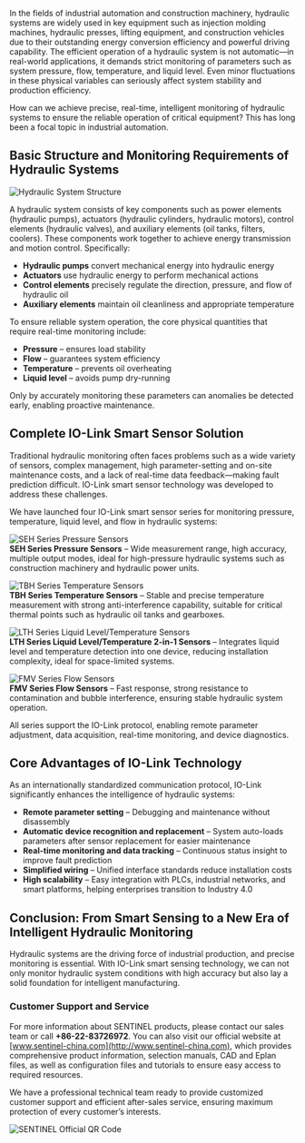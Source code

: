 <!-- # Application of IO-Link Smart Sensors in Hydraulic Systems -->

In the fields of industrial automation and construction machinery, hydraulic systems are widely used in key equipment such as injection molding machines, hydraulic presses, lifting equipment, and construction vehicles due to their outstanding energy conversion efficiency and powerful driving capability. The efficient operation of a hydraulic system is not automatic—in real-world applications, it demands strict monitoring of parameters such as system pressure, flow, temperature, and liquid level. Even minor fluctuations in these physical variables can seriously affect system stability and production efficiency.

How can we achieve precise, real-time, intelligent monitoring of hydraulic systems to ensure the reliable operation of critical equipment? This has long been a focal topic in industrial automation.



## Basic Structure and Monitoring Requirements of Hydraulic Systems

![Hydraulic System Structure](http://image.sentinel-china.com/202507111005719.png)

A hydraulic system consists of key components such as power elements (hydraulic pumps), actuators (hydraulic cylinders, hydraulic motors), control elements (hydraulic valves), and auxiliary elements (oil tanks, filters, coolers). These components work together to achieve energy transmission and motion control. Specifically:

- **Hydraulic pumps** convert mechanical energy into hydraulic energy  
- **Actuators** use hydraulic energy to perform mechanical actions  
- **Control elements** precisely regulate the direction, pressure, and flow of hydraulic oil  
- **Auxiliary elements** maintain oil cleanliness and appropriate temperature  

To ensure reliable system operation, the core physical quantities that require real-time monitoring include:

- **Pressure** – ensures load stability  
- **Flow** – guarantees system efficiency
- **Temperature** – prevents oil overheating  
- **Liquid level** – avoids pump dry-running  

Only by accurately monitoring these parameters can anomalies be detected early, enabling proactive maintenance.



## Complete IO-Link Smart Sensor Solution

Traditional hydraulic monitoring often faces problems such as a wide variety of sensors, complex management, high parameter-setting and on-site maintenance costs, and a lack of real-time data feedback—making fault prediction difficult. IO-Link smart sensor technology was developed to address these challenges.

We have launched four IO-Link smart sensor series for monitoring pressure, temperature, liquid level, and flow in hydraulic systems:

![SEH Series Pressure Sensors](http://image.sentinel-china.com/202412311445443.png)  
**SEH Series Pressure Sensors** – Wide measurement range, high accuracy, multiple output modes, ideal for high-pressure hydraulic systems such as construction machinery and hydraulic power units.

![TBH Series Temperature Sensors](http://image.sentinel-china.com/202412311445965.png)  
**TBH Series Temperature Sensors** – Stable and precise temperature measurement with strong anti-interference capability, suitable for critical thermal points such as hydraulic oil tanks and gearboxes.

![LTH Series Liquid Level/Temperature Sensors](http://image.sentinel-china.com/202412311457484.png)  
**LTH Series Liquid Level/Temperature 2-in-1 Sensors** – Integrates liquid level and temperature detection into one device, reducing installation complexity, ideal for space-limited systems.

![FMV Series Flow Sensors](http://image.sentinel-china.com/202412311444690.png)  
**FMV Series Flow Sensors** – Fast response, strong resistance to contamination and bubble interference, ensuring stable hydraulic system operation.

All series support the IO-Link protocol, enabling remote parameter adjustment, data acquisition, real-time monitoring, and device diagnostics.



## Core Advantages of IO-Link Technology

As an internationally standardized communication protocol, IO-Link significantly enhances the intelligence of hydraulic systems:

- **Remote parameter setting** – Debugging and maintenance without disassembly  
- **Automatic device recognition and replacement** – System auto-loads parameters after sensor replacement for easier maintenance  
- **Real-time monitoring and data tracking** – Continuous status insight to improve fault prediction  
- **Simplified wiring** – Unified interface standards reduce installation costs  
- **High scalability** – Easy integration with PLCs, industrial networks, and smart platforms, helping enterprises transition to Industry 4.0  



## Conclusion: From Smart Sensing to a New Era of Intelligent Hydraulic Monitoring

Hydraulic systems are the driving force of industrial production, and precise monitoring is essential. With IO-Link smart sensing technology, we can not only monitor hydraulic system conditions with high accuracy but also lay a solid foundation for intelligent manufacturing.



### Customer Support and Service

For more information about SENTINEL products, please contact our sales team or call **+86-22-83726972**. You can also visit our official website at [www.sentinel-china.com](http://www.sentinel-china.com), which provides comprehensive product information, selection manuals, CAD and Eplan files, as well as configuration files and tutorials to ensure easy access to required resources.

We have a professional technical team ready to provide customized customer support and efficient after-sales service, ensuring maximum protection of every customer’s interests.

![SENTINEL Official QR Code](https://image.sentinel-china.com/2024-08-24-%E5%AE%98%E6%96%B9%E4%BA%8C%E7%BB%B4%E7%A0%81%E5%90%88%E9%9B%86.png)

